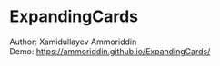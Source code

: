 # ExpandingCards
Author: Xamidullayev Ammoriddin
<br>
Demo: https://ammoriddin.github.io/ExpandingCards/
